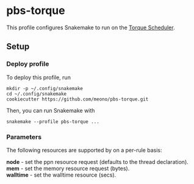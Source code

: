 # pbs-torque

This profile configures Snakemake to run on the [Torque Scheduler](http://www.adaptivecomputing.com/products/open-source/torque/).

## Setup

### Deploy profile

To deploy this profile, run

    mkdir -p ~/.config/snakemake
    cd ~/.config/snakemake
    cookiecutter https://github.com/meono/pbs-torque.git

Then, you can run Snakemake with

    snakemake --profile pbs-torque ...


### Parameters

The following resources are supported by on a per-rule basis:

**node** - set the ppn resource request (defaults to the thread declaration).  
**mem** - set the memory resource request (bytes).  
**walltime** - set the walltime resource (secs).  
